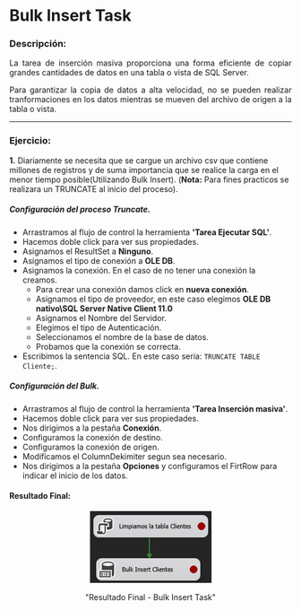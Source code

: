 # Bulk Insert Task

### **Descripción:**

<div style="text-align: justify">

La tarea de inserción masiva proporciona una forma eficiente de copiar grandes cantidades de datos en una tabla o vista de SQL Server.

</div>

<div style="text-align: justify">

Para garantizar la copia de datos a alta velocidad, no se pueden realizar tranformaciones en los datos mientras se mueven del archivo de origen a la tabla o vista.

</div>

---

### **Ejercicio:**

<b>1.</b> Diariamente se necesita que se cargue un archivo csv que contiene millones de registros y de suma importancia que se realice la carga en el menor tiempo posible(Utilizando Bulk Insert). (**Nota:** Para fines practicos se realizara un TRUNCATE al inicio del proceso).

##### Configuración del proceso Truncate.

* Arrastramos al flujo de control la herramienta **'Tarea Ejecutar SQL'**.
* Hacemos doble click  para ver sus propiedades.
* Asignamos el ResultSet a **Ninguno**.
* Asignamos el tipo de conexión a **OLE DB**.
* Asignamos la conexión. En el caso de no tener una conexión la creamos.
    * Para crear una conexión damos click en **nueva conexión**.
    * Asignamos el tipo de proveedor, en este caso elegimos **OLE DB nativo\SQL Server Native Client 11.0**
    * Asignamos el Nombre del Servidor.
    * Elegimos el tipo de Autenticación.
    * Seleccionamos el nombre de la base de datos.
    * Probamos que la conexión se correcta.
* Escribimos la sentencia SQL. En este caso seria: `TRUNCATE TABLE Cliente;`.

##### Configuración del Bulk.

* Arrastramos al flujo de control la herramienta **'Tarea Inserción masiva'**.
* Hacemos doble click  para ver sus propiedades.
* Nos dirigimos a la pestaña **Conexión**.
* Configuramos la conexión de destino.
* Configuramos la conexión de origen.
* Modificamos el ColumnDekimiter segun sea necesario.
* Nos dirigimos a la pestaña **Opciones** y configuramos el FirtRow para indicar el inicio de los datos.

#### **Resultado Final:**

<div style="text-align: center">

![Resultado Final - Bulk Insert Task](https://raw.githubusercontent.com/Andres25b/SSIS/master/Anexos/4.-BulkInsertTask.png "Resultado Final - Bulk Insert Task")

"Resultado Final - Bulk Insert Task"

</div>

